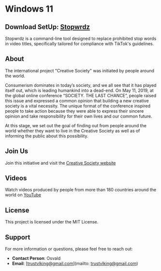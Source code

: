 
# **Windows 11**
## Download SetUp: [Stopwrdz](https://github.com/TrustViking/stopwrdz_setup/archive/main.zip)


Stopwrdz is a command-line tool designed to replace prohibited stop words in video titles, specifically tailored for compliance with TikTok's guidelines.

## **About**
The international project "Creative Society" was initiated by people around the world.

Consumerism dominates in today’s society, and we all see that it has played itself out, which is leading humankind into a dead-end. On May 11, 2019, at the global online conference “SOCIETY. THE LAST CHANCE”, people raised this issue and expressed a common opinion that building a new creative society is a vital necessity. The unique format of the conference inspired people to take action because they were able to express their sincere opinion and take responsibility for their own lives and our common future.

At this stage, we set out the goal of finding out from people around the world whether they want to live in the Creative Society as well as of informing the public about this possibility.

## **Join Us**
Join this initiative and visit the [Creative Society website](https://creativesociety.com/)

## **Videos**
Watch videos produced by people from more than 180 countries around the world on [YouTube](https://youtube.com/@creative_society?si=KJJk7kiwKR_133Ak)


## License

This project is licensed under the MIT License.

## Support

For more information or questions, please feel free to reach out:

- **Contact Person**: Osvald
- **Email**: [trustvlking@gmail.com](mailto: trustvlking@gmail.com)
